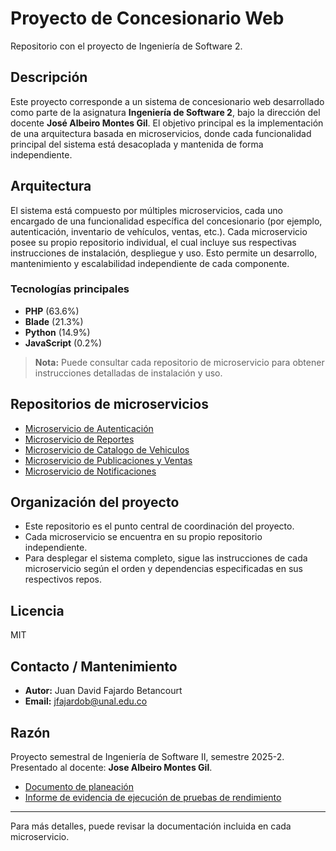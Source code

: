 # Proyecto de Concesionario Web

Repositorio con el proyecto de Ingeniería de Software 2.

## Descripción

Este proyecto corresponde a un sistema de concesionario web desarrollado como parte de la asignatura **Ingeniería de Software 2**, bajo la dirección del docente **José Albeiro Montes Gil**. El objetivo principal es la implementación de una arquitectura basada en microservicios, donde cada funcionalidad principal del sistema está desacoplada y mantenida de forma independiente.

## Arquitectura

El sistema está compuesto por múltiples microservicios, cada uno encargado de una funcionalidad específica del concesionario (por ejemplo, autenticación, inventario de vehículos, ventas, etc.). Cada microservicio posee su propio repositorio individual, el cual incluye sus respectivas instrucciones de instalación, despliegue y uso. Esto permite un desarrollo, mantenimiento y escalabilidad independiente de cada componente.

### Tecnologías principales

- **PHP** (63.6%)
- **Blade** (21.3%)
- **Python** (14.9%)
- **JavaScript** (0.2%)

> **Nota:** Puede consultar cada repositorio de microservicio para obtener instrucciones detalladas de instalación y uso.

## Repositorios de microservicios
- [Microservicio de Autenticación](https://github.com/Therealdavi836/Microservice_Authentication.git)
- [Microservicio de Reportes](https://github.com/Therealdavi836/Microservice_Reports.git)
- [Microservicio de Catalogo de Vehiculos](https://github.com/Therealdavi836/Microservice_VehicleCatalog.git)
- [Microservicio de Publicaciones y Ventas](https://github.com/Therealdavi836/Microservice_SalesPublications.git)
- [Microservicio de Notificaciones](https://github.com/Therealdavi836/Microservice_Notifications.git)

## Organización del proyecto

- Este repositorio es el punto central de coordinación del proyecto.
- Cada microservicio se encuentra en su propio repositorio independiente.
- Para desplegar el sistema completo, sigue las instrucciones de cada microservicio según el orden y dependencias especificadas en sus respectivos repos.

## Licencia

MIT

## Contacto / Mantenimiento

- **Autor:** Juan David Fajardo Betancourt  
- **Email:** jfajardob@unal.edu.co

## Razón

Proyecto semestral de Ingeniería de Software II, semestre 2025-2.  
Presentado al docente: **Jose Albeiro Montes Gil**.

- [Documento de planeación](https://docs.google.com/document/d/1bnb3KTs5Pmeoy83xN5RjugHqdJ3E_rLXUf8NLsQU5xE/edit?usp=sharing)
- [Informe de evidencia de ejecución de pruebas de rendimiento](https://docs.google.com/document/d/1S7h12ZzESNoP5FUDjKQ7n9BWXnBOSWf8oHqbKiwUuSc/edit?usp=sharing)

---
Para más detalles, puede revisar la documentación incluida en cada microservicio.
